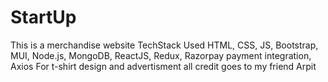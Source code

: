 # StartUp
This is a merchandise website
TechStack Used HTML, CSS, JS, Bootstrap, MUI, Node.js, MongoDB, ReactJS, Redux, Razorpay payment integration, Axios
For t-shirt design and advertisment all credit goes to my friend Arpit
